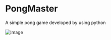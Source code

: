 # PongMaster
A simple pong game developed by using python


![image](https://github.com/Madushan996/PongMaster/assets/92347012/e03a61d6-f98d-43dc-b60d-d24a5047da77)
